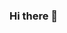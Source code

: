 ### Hi there 👋

<!--
**BenyaminMoadab/BenyaminMoadab** is a ✨ _special_ ✨ repository because its `README.md` (this file) appears on your GitHub profile.

GitHub followers badge	/github/followers/:user?label=Follow
GitHub Pipenv locked Python version badge	/github/pipenv/locked/python-version/:user/:repo
/wordpress/theme/last-updated/:slug

Hi, I’m @Benyamin Moadab

Here are some ideas to get you started:


- 💻 I’m currently working on my master's thesis & MRL (Mechatronics Research Laboratory),QIAU 
- 📚 I’m currently studying the master in AI & robotics at QIAU/Qazvin/IRAN
- 💬 Ask me anything about machine vision, or machine learning/deep learning (I am a Pytorch guy)
- 📫 How to reach me: Email: Benyamin_moadab@qiau.ac.ir

